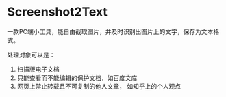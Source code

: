 # Screenshot2Text
一款PC端小工具，能自由截取图片，并及时识别出图片上的文字，保存为文本格式。

处理对象可以是：
1.  扫描版电子文档
2.  只能查看而不能编辑的保护文档，如百度文库
3.  网页上禁止转载且不可复制的他人文章， 如知乎上的个人观点
